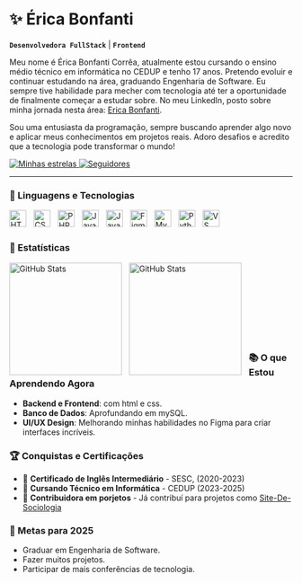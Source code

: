 # ✨ Érica Bonfanti 


**`Desenvolvedora FullStack`** | **`Frontend`**

Meu nome é Érica Bonfanti Corrêa, atualmente estou cursando o ensino médio técnico em informática no CEDUP e tenho 17 anos. Pretendo evoluir e continuar estudando na área, graduando Engenharia de Software. Eu sempre tive habilidade para mecher com tecnologia até ter a oportunidade de finalmente começar a estudar sobre. No meu LinkedIn, posto sobre minha jornada nesta área: [Erica Bonfanti](https://www.linkedin.com/in/ericabonfanti).

Sou uma entusiasta da programação, sempre buscando aprender algo novo e aplicar meus conhecimentos em projetos reais. Adoro desafios e acredito que a tecnologia pode transformar o mundo!

<p>
    <a href="https://github.com/EricaBonfanti?tab=repositories&sort=stargazers">
        <img 
            alt="Minhas estrelas" 
            title="minhas estrelas no GitHub" 
            src="https://custom-icon-badges.demolab.com/github/stars/EricaBonfanti?color=000080&style=for-the-badge&labelColor=000060&logo=star&label=estrelas"
        />
    </a>
    <a href="https://github.com/EricaBonfanti?tab=followers">
        <img 
            alt="Seguidores" 
            title="Me siga no GitHub" 
            src="https://custom-icon-badges.demolab.com/github/followers/EricaBonfanti?color=bf0010&labelColor=990f00&style=for-the-badge&logo=github&label=Seguidores&logoColor=white"
        />
    </a>


---

### 🤖 Linguagens e Tecnologias

<img 
    align="left" 
    alt="HTML"
    title="HTML" 
    width="30px" 
    style="padding-right: 10px; animation: pulse 2s infinite;" 
    src="https://cdn.jsdelivr.net/gh/devicons/devicon@latest/icons/html5/html5-original.svg" 
/>
<img 
    align="left" 
    alt="CSS" 
    title="CSS"
    width="30px" 
    style="padding-right: 10px; animation: pulse 2s infinite;" 
    src="https://cdn.jsdelivr.net/gh/devicons/devicon@latest/icons/css3/css3-original.svg" 
/>
<img 
    align="left" 
    alt="PHP" 
    title="PHP"
    width="30px" 
    style="padding-right: 10px; animation: pulse 2s infinite;" 
    src="https://cdn.jsdelivr.net/gh/devicons/devicon@latest/icons/php/php-original.svg" 
/>
<img 
    align="left" 
    alt="JavaScript" 
    title="JavaScript"
    width="30px" 
    style="padding-right: 10px; animation: pulse 2s infinite;" 
    src="https://cdn.jsdelivr.net/gh/devicons/devicon@latest/icons/javascript/javascript-original.svg" 
/>
<img 
    align="left" 
    alt="Java"
    title="Java" 
    width="30px" 
    style="padding-right: 10px; animation: pulse 2s infinite;" 
    src="https://cdn.jsdelivr.net/gh/devicons/devicon@latest/icons/java/java-plain.svg"
/>
<img 
    align="left" 
    alt="Figma"
    title="Figma" 
    width="30px" 
    style="padding-right: 10px; animation: pulse 2s infinite;" 
    src="https://cdn.jsdelivr.net/gh/devicons/devicon@latest/icons/figma/figma-original.svg" 
/>
<img 
    align="left" 
    alt="MySQL"
    title="MySQL" 
    width="30px" 
    style="padding-right: 10px; animation: pulse 2s infinite;" 
    src="https://cdn.jsdelivr.net/gh/devicons/devicon@latest/icons/mysql/mysql-original.svg" 
/>
<img 
    align="left" 
    alt="Python"
    title="Python" 
    width="30px" 
    style="padding-right: 10px; animation: pulse 2s infinite;" 
    src="https://cdn.jsdelivr.net/gh/devicons/devicon@latest/icons/python/python-original.svg" 
/>

<img 
    align="left" 
    alt="VS Code"
    title="VS Code" 
    width="30px" 
    style="padding-right: 10px; animation: pulse 2s infinite;" 
    src="https://cdn.jsdelivr.net/gh/devicons/devicon@latest/icons/vscode/vscode-original.svg" 
/>

<br/>
<br/>

### 🚀 Estatísticas

<p>
  <img 
    align="left" 
    alt="GitHub Stats" 
    height="200" 
    style="padding-right: 10px;" 
    src="https://github-readme-stats.vercel.app/api?username=EricaBonfanti&show_icons=true&theme=synthwave&include_all_commits=true&locale=pt-br" 
  />

<img 
      align="left" 
      alt="GitHub Stats" 
      height="200" 
      style="padding-right: 10px;"
      src="https://github-readme-stats.vercel.app/api/top-langs/?username=EricaBonfanti&theme=synthwave&layout=compact&custom_title=Tecnologias&langs_count=9" 
  />

</p>

<br/>
<br/>
<br/>
<br/>
<br/>
<br/>
<br/>
<br/>



### 📚 O que Estou Aprendendo Agora

- **Backend e Frontend**: com html e css.
- **Banco de Dados**: Aprofundando em mySQL.
- **UI/UX Design**: Melhorando minhas habilidades no Figma para criar interfaces incríveis.

### 🏆 Conquistas e Certificações

- 🥇 **Certificado de Inglês Intermediário** - SESC, (2020-2023)
- 📜 **Cursando Técnico em Informática** - CEDUP (2023-2025)
- 🌟 **Contribuidora em porjetos** - Já contribuí para projetos como [Site-De-Sociologia](https://github.com/EricaBonfanti/Site-de-Sociologia-)

### 🎯 Metas para 2025

- Graduar em Engenharia de Software.
- Fazer muitos projetos.
- Participar de mais conferências de tecnologia.

